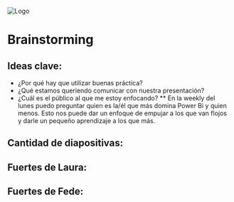 ![Logo](https://previews.123rf.com/images/karpenkoilia/karpenkoilia1801/karpenkoilia180100056/94056115-vector-line-web-banner-for-brainstorming-modern-linear-concept-for-brainstorm.jpg)

# Brainstorming
## Ideas clave:

* ¿Por qué hay que utilizar buenas práctica?
* ¿Qué estamos queriendo comunicar con nuestra presentación?
* ¿Cuál es el público al que me estoy enfocando?
** En la weekly del lunes puedo preguntar quien es la/él que más domina Power Bi y quien menos. Esto nos puede dar un enfoque de empujar a los que van flojos y darle un pequeño aprendizaje a los que más.
## Cantidad de diapositivas:

## Fuertes de Laura:

## Fuertes de Fede:


